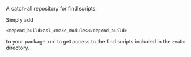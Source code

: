 A catch-all repository for find scripts.

Simply add
```
<depend_build>asl_cmake_modules</depend_build>
```
to your package.xml to get access to the find scripts included in the ```cmake``` directory.
